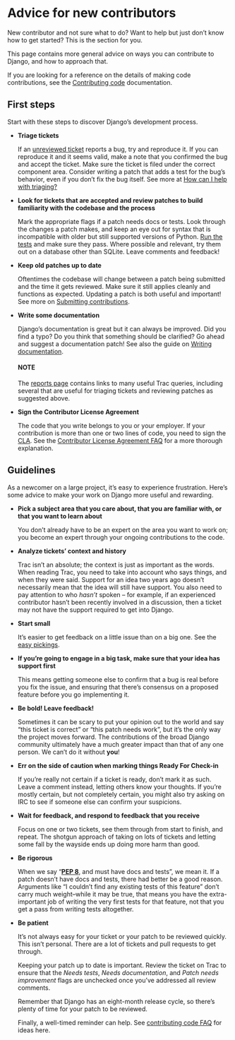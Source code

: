 # Advice for new contributors

New contributor and not sure what to do? Want to help but just don’t know how
to get started? This is the section for you.

This page contains more general advice on ways you can contribute to Django,
and how to approach that.

If you are looking for a reference on the details of making code contributions,
see the [Contributing code](writing-code/index.md) documentation.

## First steps

Start with these steps to discover Django’s development process.

* **Triage tickets**

  If an [unreviewed ticket](https://code.djangoproject.com/query?status=!closed&stage=Unreviewed) reports a bug, try and reproduce it. If you
  can reproduce it and it seems valid, make a note that you confirmed the bug
  and accept the ticket. Make sure the ticket is filed under the correct
  component area. Consider writing a patch that adds a test for the bug’s
  behavior, even if you don’t fix the bug itself. See more at
  [How can I help with triaging?](triaging-tickets.md#how-can-i-help-with-triaging)
* **Look for tickets that are accepted and review patches to build familiarity
  with the codebase and the process**

  Mark the appropriate flags if a patch needs docs or tests. Look through the
  changes a patch makes, and keep an eye out for syntax that is incompatible
  with older but still supported versions of Python. [Run the tests](writing-code/unit-tests.md) and make sure they pass.
  Where possible and relevant, try them out on a database other than SQLite.
  Leave comments and feedback!
* **Keep old patches up to date**

  Oftentimes the codebase will change between a patch being submitted and the
  time it gets reviewed. Make sure it still applies cleanly and functions as
  expected. Updating a patch is both useful and important! See more on
  [Submitting contributions](writing-code/submitting-patches.md).
* **Write some documentation**

  Django’s documentation is great but it can always be improved. Did you find
  a typo? Do you think that something should be clarified? Go ahead and
  suggest a documentation patch! See also the guide on
  [Writing documentation](writing-documentation.md).

  #### NOTE
  The [reports page](https://code.djangoproject.com/wiki/Reports) contains links to many useful Trac queries, including
  several that are useful for triaging tickets and reviewing patches as
  suggested above.
* **Sign the Contributor License Agreement**

  The code that you write belongs to you or your employer. If your
  contribution is more than one or two lines of code, you need to sign the
  [CLA](https://www.djangoproject.com/foundation/cla/). See the [Contributor License Agreement FAQ](https://www.djangoproject.com/foundation/cla/faq/) for a more thorough
  explanation.

## Guidelines

As a newcomer on a large project, it’s easy to experience frustration. Here’s
some advice to make your work on Django more useful and rewarding.

* **Pick a subject area that you care about, that you are familiar with, or
  that you want to learn about**

  You don’t already have to be an expert on the area you want to work on; you
  become an expert through your ongoing contributions to the code.
* **Analyze tickets’ context and history**

  Trac isn’t an absolute; the context is just as important as the words.
  When reading Trac, you need to take into account who says things, and when
  they were said. Support for an idea two years ago doesn’t necessarily mean
  that the idea will still have support. You also need to pay attention to who
  *hasn’t* spoken – for example, if an experienced contributor hasn’t been
  recently involved in a discussion, then a ticket may not have the support
  required to get into Django.
* **Start small**

  It’s easier to get feedback on a little issue than on a big one. See the
  [easy pickings](https://code.djangoproject.com/query?status=!closed&easy=1).
* **If you’re going to engage in a big task, make sure that your idea has
  support first**

  This means getting someone else to confirm that a bug is real before you fix
  the issue, and ensuring that there’s consensus on a proposed feature before
  you go implementing it.
* **Be bold! Leave feedback!**

  Sometimes it can be scary to put your opinion out to the world and say “this
  ticket is correct” or “this patch needs work”, but it’s the only way the
  project moves forward. The contributions of the broad Django community
  ultimately have a much greater impact than that of any one person. We can’t
  do it without **you**!
* **Err on the side of caution when marking things Ready For Check-in**

  If you’re really not certain if a ticket is ready, don’t mark it as
  such. Leave a comment instead, letting others know your thoughts.  If you’re
  mostly certain, but not completely certain, you might also try asking on IRC
  to see if someone else can confirm your suspicions.
* **Wait for feedback, and respond to feedback that you receive**

  Focus on one or two tickets, see them through from start to finish, and
  repeat. The shotgun approach of taking on lots of tickets and letting some
  fall by the wayside ends up doing more harm than good.
* **Be rigorous**

  When we say “[**PEP 8**](https://peps.python.org/pep-0008/), and must have docs and tests”, we mean it. If a patch
  doesn’t have docs and tests, there had better be a good reason. Arguments
  like “I couldn’t find any existing tests of this feature” don’t carry much
  weight–while it may be true, that means you have the extra-important job of
  writing the very first tests for that feature, not that you get a pass from
  writing tests altogether.
* **Be patient**

  It’s not always easy for your ticket or your patch to be reviewed quickly.
  This isn’t personal. There are a lot of tickets and pull requests to get
  through.

  Keeping your patch up to date is important. Review the ticket on Trac to
  ensure that the *Needs tests*, *Needs documentation*, and *Patch needs
  improvement* flags are unchecked once you’ve addressed all review comments.

  Remember that Django has an eight-month release cycle, so there’s plenty of
  time for your patch to be reviewed.

  Finally, a well-timed reminder can help. See [contributing code FAQ](../../faq/contributing.md#new-contributors-faq) for ideas here.
